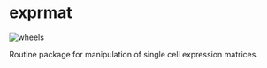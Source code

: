 
exprmat
=======

![wheels](https://github.com/yang-z-03/exprmat/actions/workflows/build-wheels.yml/badge.svg)

Routine package for manipulation of single cell expression matrices.
    
